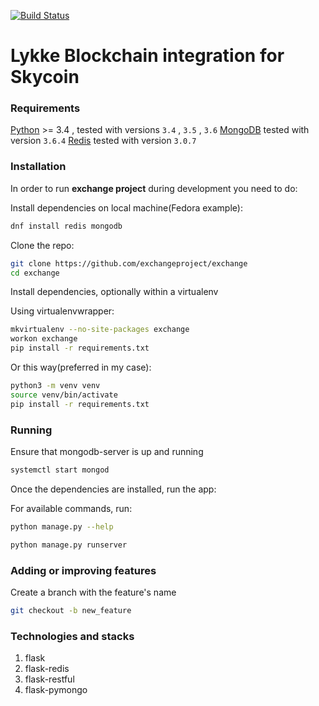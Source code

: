 [![Build Status](https://travis-ci.com/exchangeproject/exchange.svg?branch=develop)](https://travis-ci.com/exchangeproject/exchange)
# Lykke Blockchain integration for Skycoin

### Requirements

[Python](http://www.python.org) >= 3.4 , tested with versions `3.4` , `3.5` , `3.6`
[MongoDB](https://www.mongodb.com/) tested with version `3.6.4`
[Redis](https://redis.io/) tested with version `3.0.7`

### Installation

In order to run **exchange project** during development you need to do:

Install dependencies on local machine(Fedora example):

```bash
dnf install redis mongodb
```

Clone the repo:

```bash
git clone https://github.com/exchangeproject/exchange
cd exchange
```

Install dependencies, optionally within a virtualenv

Using virtualenvwrapper:

```bash
mkvirtualenv --no-site-packages exchange
workon exchange
pip install -r requirements.txt
```

Or this way(preferred in my case):

```bash
python3 -m venv venv
source venv/bin/activate
pip install -r requirements.txt
```

### Running

Ensure that mongodb-server is up and running

```bash
systemctl start mongod
```

Once the dependencies are installed, run the app:

For available commands, run:

```bash
python manage.py --help
```

```bash
python manage.py runserver
```

### Adding or improving features

Create a branch with the feature's name

```bash
git checkout -b new_feature
```

### Technologies and stacks

1. flask
2. flask-redis
3. flask-restful
4. flask-pymongo


